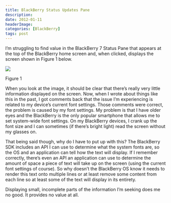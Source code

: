 ```yaml
---
title: BlackBerry Status Updates Pane
description: 
date: 2012-01-11
headerImage: 
categories: [BlackBerry]
tags: post
---
```


I’m struggling to find value in the BlackBerry 7 Status Pane that appears at the top of the BlackBerry home screen and, when clicked, displays the screen shown in Figure 1 below.

![](/images/blackberry_status_pane.jpg)

Figure 1

When you look at the image, it should be clear that there’s really very little information displayed on the screen. Now, when I wrote about things like this in the past, I got comments back that the issue I’m experiencing is related to my device’s current font settings. Those comments were correct, the problem is caused by my font settings. My problem is that I have older eyes and the BlackBerry is the only popular smartphone that allows me to set system-wide font settings. On my BlackBerry devices, I crank up the font size and I can sometimes (if there’s bright light) read the screen without my glasses on.

That being said though, why do I have to put up with this? The BlackBerry SDK includes an API I can use to determine what the system fonts are, so the OS and an application can tell how the text will display. If I remember correctly, there’s even an API an application can use to determine the amount of space a piece of text will take up on the screen (using the current font settings of course). So why doesn’t the BlackBerry OS know it needs to render this text onto multiple lines or at least remove some content from each line so at least some of the text will display in its entirety.

Displaying small, incomplete parts of the information I’m seeking does me no good. It provides no value at all.